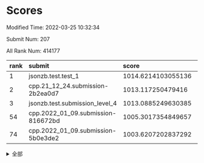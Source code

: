# Scores

Modified Time: 2022-03-25 10:32:34

Submit Num: 207

All Rank Num: 414177

| rank |               submit               |       score        |       sigma        | pk_num |
| :--- | :--------------------------------- | :----------------- | :----------------- | :----- |
| 1    | jsonzb.test.test_1                 | 1014.6214103055136 | 0.8289420692591242 | 8005   |
| 2    | cpp.21_12_24.submission-2b2ea0d7   | 1013.117250479416  | 0.7896332319565449 | 8006   |
| 3    | jsonzb.test.submission_level_4     | 1013.0885249630385 | 0.8051104074062448 | 8003   |
| 54   | cpp.2022_01_09.submission-816672bd | 1005.3017354849657 | 0.7286075809994936 | 8001   |
| 74   | cpp.2022_01_09.submission-5b0e3de2 | 1003.6207202837292 | 0.7192854717529213 | 8009   |


<details>
<summary>全部</summary>

| rank |                 submit                 |       score        |       sigma        | pk_num |
| :--- | :------------------------------------- | :----------------- | :----------------- | :----- |
| 1    | jsonzb.test.test_1                     | 1014.6214103055136 | 0.8289420692591242 | 8005   |
| 2    | cpp.21_12_24.submission-2b2ea0d7       | 1013.117250479416  | 0.7896332319565449 | 8006   |
| 3    | jsonzb.test.submission_level_4         | 1013.0885249630385 | 0.8051104074062448 | 8003   |
| 4    | gobigger.level_3.submission_level_3_30 | 1011.503917342518  | 0.775649882539723  | 8004   |
| 5    | gobigger.level_3.submission_level_3_11 | 1011.3533254914672 | 0.7674416537946186 | 8000   |
| 6    | gobigger.level_3.submission_level_3_32 | 1011.0451132479154 | 0.7746985766130788 | 8004   |
| 7    | gobigger.level_3.submission_level_3_27 | 1011.0033107033793 | 0.7722157445049553 | 8005   |
| 8    | gobigger.level_3.submission_level_3_22 | 1010.9792340483441 | 0.7589159174257525 | 7996   |
| 9    | gobigger.level_3.submission_level_3_23 | 1010.9247402998294 | 0.7825285500969721 | 8006   |
| 10   | gobigger.level_3.submission_level_3_49 | 1010.7106515456607 | 0.7521724490924967 | 8002   |
| 11   | gobigger.level_3.submission_level_3_25 | 1010.5556375820781 | 0.7585536060986485 | 7998   |
| 12   | gobigger.level_3.submission_level_3_13 | 1010.4678469115725 | 0.7518896765001353 | 8004   |
| 13   | gobigger.level_3.submission_level_3_3  | 1010.461531654429  | 0.7790301720726821 | 7998   |
| 14   | gobigger.level_3.submission_level_3_40 | 1010.427796522945  | 0.7511920974423468 | 8000   |
| 15   | gobigger.level_3.submission_level_3_26 | 1010.420481519758  | 0.7437392794233618 | 8002   |
| 16   | gobigger.level_3.submission_level_3_36 | 1010.3786313827374 | 0.7673055016756672 | 8000   |
| 17   | gobigger.level_3.submission_level_3_45 | 1010.3036996358184 | 0.7606091696629107 | 7995   |
| 18   | gobigger.level_3.submission_level_3_21 | 1010.2720006030349 | 0.7621110950991357 | 8000   |
| 19   | gobigger.level_3.submission_level_3_7  | 1010.1770391355109 | 0.754770110189219  | 8009   |
| 20   | gobigger.level_3.submission_level_3_35 | 1010.1739138275963 | 0.788325644272875  | 8002   |
| 21   | gobigger.level_3.submission_level_3_34 | 1010.1515197818877 | 0.7456468789085844 | 8001   |
| 22   | gobigger.level_3.submission_level_3_8  | 1010.0941481012989 | 0.7698855002907995 | 8006   |
| 23   | gobigger.level_3.submission_level_3_14 | 1010.0179184319815 | 0.763501038127462  | 8002   |
| 24   | gobigger.level_3.submission_level_3_15 | 1009.99123246682   | 0.7758093382265272 | 8003   |
| 25   | gobigger.level_3.submission_level_3_5  | 1009.970056420386  | 0.7709583117134994 | 8006   |
| 26   | gobigger.level_3.submission_level_3_43 | 1009.9675649660375 | 0.7539754619406079 | 8008   |
| 27   | gobigger.level_3.submission_level_3_28 | 1009.9539479048526 | 0.7624465079855521 | 8001   |
| 28   | gobigger.level_3.submission_level_3_39 | 1009.8569845801989 | 0.7548428959589766 | 8003   |
| 29   | gobigger.level_3.submission_level_3_6  | 1009.8421997002152 | 0.7379255507193992 | 8002   |
| 30   | gobigger.level_3.submission_level_3_47 | 1009.8173329574962 | 0.769023200594347  | 8004   |
| 31   | gobigger.level_3.submission_level_3_19 | 1009.7274307952748 | 0.7567490906075596 | 8000   |
| 32   | gobigger.level_3.submission_level_3_1  | 1009.6963722483839 | 0.766543958672552  | 8006   |
| 33   | gobigger.level_3.submission_level_3_16 | 1009.6883716522879 | 0.7737651275216042 | 8002   |
| 34   | gobigger.level_3.submission_level_3_24 | 1009.6728559631517 | 0.7455185528502047 | 8002   |
| 35   | gobigger.level_3.submission_level_3_46 | 1009.6234909740521 | 0.7434556462702314 | 8005   |
| 36   | gobigger.level_3.submission_level_3_9  | 1009.5927864375758 | 0.7458732366095409 | 8000   |
| 37   | gobigger.level_3.submission_level_3_12 | 1009.4895972671974 | 0.7461014186160794 | 8010   |
| 38   | gobigger.level_3.submission_level_3_18 | 1009.4647911698574 | 0.7578910737278964 | 8002   |
| 39   | gobigger.level_3.submission_level_3_10 | 1009.4161757945529 | 0.7444969338235984 | 8007   |
| 40   | gobigger.level_3.submission_level_3_2  | 1009.3672623527061 | 0.7434956361634638 | 8005   |
| 41   | gobigger.level_3.submission_level_3_4  | 1009.3631714322042 | 0.7538222001858997 | 8006   |
| 42   | gobigger.level_3.submission_level_3_20 | 1009.0697887204539 | 0.7540587276456419 | 8002   |
| 43   | gobigger.level_3.submission_level_3_37 | 1009.0592068668243 | 0.772900437391663  | 8003   |
| 44   | gobigger.level_3.submission_level_3_42 | 1008.9443933164612 | 0.7561741449431819 | 8009   |
| 45   | gobigger.level_3.submission_level_3_33 | 1008.8537421548165 | 0.74821403088739   | 8007   |
| 46   | gobigger.level_3.submission_level_3_29 | 1008.7840036858618 | 0.758264576935795  | 8004   |
| 47   | gobigger.level_3.submission_level_3_31 | 1008.6026104581343 | 0.7384277502942742 | 8006   |
| 48   | gobigger.level_3.submission_level_3_44 | 1008.5388751142118 | 0.7451606735340683 | 8009   |
| 49   | gobigger.level_3.submission_level_3_48 | 1008.4610499534966 | 0.7413333619999855 | 8004   |
| 50   | gobigger.level_3.submission_level_3_41 | 1008.3154821170505 | 0.7383352635682391 | 8003   |
| 51   | gobigger.level_3.submission_level_3_0  | 1007.8797912599999 | 0.7296584651134204 | 8011   |
| 52   | gobigger.level_3.submission_level_3_17 | 1007.8551368506293 | 0.7345077863301683 | 8002   |
| 53   | gobigger.level_3.submission_level_3_38 | 1007.7899029045793 | 0.722391793494766  | 8009   |
| 54   | cpp.2022_01_09.submission-816672bd     | 1005.3017354849657 | 0.7286075809994936 | 8001   |
| 55   | gobigger.level_1.submission_level_1_14 | 1004.6177824153948 | 0.7278889766930696 | 8003   |
| 56   | gobigger.level_1.submission_level_1_39 | 1004.4466827330738 | 0.7261795813417732 | 8007   |
| 57   | gobigger.level_1.submission_level_1_23 | 1004.3450730906667 | 0.7185151026511981 | 8002   |
| 58   | gobigger.level_1.submission_level_1_36 | 1004.127593028244  | 0.7310507884298916 | 8008   |
| 59   | gobigger.level_1.submission_level_1_29 | 1004.0346888380449 | 0.7061478086166553 | 8006   |
| 60   | gobigger.level_1.submission_level_1_7  | 1004.0269421074689 | 0.7112865859972939 | 8007   |
| 61   | gobigger.level_1.submission_level_1_2  | 1004.0163175798765 | 0.6991110917384277 | 8006   |
| 62   | gobigger.level_1.submission_level_1_16 | 1003.9946277688313 | 0.7139088921105213 | 8004   |
| 63   | gobigger.level_1.submission_level_1_12 | 1003.9720244233584 | 0.7189005066280125 | 8002   |
| 64   | gobigger.level_1.submission_level_1_47 | 1003.9584678011461 | 0.7143205098060339 | 8009   |
| 65   | gobigger.level_1.submission_level_1_13 | 1003.9539009597112 | 0.7047738969749382 | 8001   |
| 66   | gobigger.level_1.submission_level_1_19 | 1003.939856512147  | 0.7104598781978047 | 8003   |
| 67   | gobigger.level_1.submission_level_1_8  | 1003.8244679137974 | 0.724481431735191  | 8008   |
| 68   | gobigger.level_1.submission_level_1_28 | 1003.8219155277762 | 0.7161100057832473 | 8003   |
| 69   | gobigger.level_1.submission_level_1_35 | 1003.8057216223108 | 0.712971452725482  | 8007   |
| 70   | gobigger.level_1.submission_level_1_0  | 1003.7821007270685 | 0.7117536152874977 | 8005   |
| 71   | gobigger.level_1.submission_level_1_6  | 1003.7743782059313 | 0.7168635395597087 | 8002   |
| 72   | gobigger.level_1.submission_level_1_46 | 1003.7599926800608 | 0.7176441996123728 | 8003   |
| 73   | gobigger.level_1.submission_level_1_45 | 1003.680355863727  | 0.7101977766122903 | 8002   |
| 74   | cpp.2022_01_09.submission-5b0e3de2     | 1003.6207202837292 | 0.7192854717529213 | 8009   |
| 75   | gobigger.level_1.submission_level_1_21 | 1003.6119043393254 | 0.7087938327988617 | 8002   |
| 76   | gobigger.level_1.submission_level_1_34 | 1003.5914362683817 | 0.7110032028089028 | 7998   |
| 77   | gobigger.level_1.submission_level_1_44 | 1003.4744106279538 | 0.7088656439163824 | 8001   |
| 78   | gobigger.level_1.submission_level_1_4  | 1003.4184152712893 | 0.7133389976053378 | 8006   |
| 79   | gobigger.level_1.submission_level_1_38 | 1003.3033268595299 | 0.7072229612587984 | 8004   |
| 80   | gobigger.level_1.submission_level_1_49 | 1003.2940034524693 | 0.7221927363470628 | 8008   |
| 81   | gobigger.level_1.submission_level_1_10 | 1003.2658580794324 | 0.7132104463828216 | 8004   |
| 82   | gobigger.level_1.submission_level_1_30 | 1003.2600077179152 | 0.7213460462008614 | 8005   |
| 83   | gobigger.level_1.submission_level_1_37 | 1003.2362166388913 | 0.7087356093866721 | 8000   |
| 84   | gobigger.level_1.submission_level_1_27 | 1003.217722199099  | 0.7045851266136895 | 8010   |
| 85   | gobigger.level_1.submission_level_1_31 | 1003.13734765197   | 0.7192152276374187 | 8002   |
| 86   | gobigger.level_1.submission_level_1_22 | 1003.0306288965795 | 0.7171586763094415 | 8002   |
| 87   | gobigger.level_1.submission_level_1_15 | 1003.0170866033569 | 0.727539264986038  | 8005   |
| 88   | gobigger.level_1.submission_level_1_24 | 1002.936571516236  | 0.719447136050808  | 8003   |
| 89   | gobigger.level_1.submission_level_1_5  | 1002.8992839064803 | 0.7102493674192468 | 8006   |
| 90   | gobigger.level_1.submission_level_1_20 | 1002.8431683542752 | 0.7133087913564646 | 8003   |
| 91   | gobigger.level_1.submission_level_1_40 | 1002.8328117069802 | 0.7098942003485478 | 8000   |
| 92   | gobigger.level_1.submission_level_1_3  | 1002.8122840538065 | 0.7162126912268192 | 8003   |
| 93   | gobigger.level_1.submission_level_1_1  | 1002.783988029293  | 0.7201208028483082 | 8008   |
| 94   | gobigger.level_1.submission_level_1_26 | 1002.7577318077429 | 0.7123827039887791 | 8009   |
| 95   | gobigger.level_1.submission_level_1_18 | 1002.6047358889863 | 0.7110889847766348 | 8000   |
| 96   | gobigger.level_1.submission_level_1_42 | 1002.5977319282377 | 0.7218874759895181 | 8004   |
| 97   | gobigger.level_1.submission_level_1_33 | 1002.5839420569623 | 0.7103266758083155 | 8000   |
| 98   | gobigger.level_1.submission_level_1_25 | 1002.5750880226913 | 0.7029457164673087 | 8004   |
| 99   | gobigger.level_1.submission_level_1_32 | 1002.513075161251  | 0.7175714635877651 | 8005   |
| 100  | gobigger.level_1.submission_level_1_9  | 1002.4637163545627 | 0.7022651831006513 | 8004   |
| 101  | gobigger.level_1.submission_level_1_11 | 1002.4621114253263 | 0.7183087973352872 | 8000   |
| 102  | gobigger.level_1.submission_level_1_17 | 1002.3898628517385 | 0.708833721146765  | 8004   |
| 103  | gobigger.level_1.submission_level_1_41 | 1002.380771310673  | 0.7191579252262633 | 8001   |
| 104  | gobigger.level_1.submission_level_1_43 | 1002.1593124273707 | 0.7180374263061589 | 8004   |
| 105  | gobigger.level_1.submission_level_1_48 | 1002.1484895518805 | 0.7150596077991942 | 8004   |
| 106  | gobigger.random.submission_random_24   | 997.9220337570806  | 0.7155085137300183 | 8002   |
| 107  | gobigger.random.submission_random_35   | 997.1560658063698  | 0.7093849580557197 | 8002   |
| 108  | gobigger.random.submission_random_31   | 997.1299238341193  | 0.713343911026584  | 8003   |
| 109  | gobigger.random.submission_random_13   | 996.9634444075699  | 0.7047848110692011 | 8001   |
| 110  | gobigger.random.submission_random_30   | 996.9237619217263  | 0.7078092961571678 | 8004   |
| 111  | gobigger.random.submission_random_41   | 996.848056498981   | 0.7047350469456883 | 8002   |
| 112  | gobigger.random.submission_random_14   | 996.7489383145332  | 0.7204928254009547 | 8001   |
| 113  | gobigger.random.submission_random_2    | 996.7362303129303  | 0.7142780175418552 | 8002   |
| 114  | gobigger.random.submission_random_21   | 996.5580715445326  | 0.6959613342200626 | 8004   |
| 115  | gobigger.random.submission_random_45   | 996.556883118674   | 0.7206906378387916 | 8004   |
| 116  | gobigger.random.submission_random_16   | 996.5278787767638  | 0.7101684153398962 | 8003   |
| 117  | gobigger.random.submission_random_20   | 996.4361443969934  | 0.7265224640965846 | 8002   |
| 118  | gobigger.random.submission_random_43   | 996.39019226712    | 0.6960518716409133 | 7998   |
| 119  | gobigger.random.submission_random_4    | 996.3377634419062  | 0.7134460777530158 | 8008   |
| 120  | gobigger.random.submission_random_47   | 996.3336635429004  | 0.7081262081167138 | 8004   |
| 121  | gobigger.random.submission_random_49   | 996.3083177037823  | 0.7138378077996756 | 8005   |
| 122  | gobigger.random.submission_random_12   | 996.297189568801   | 0.7105034732092718 | 7999   |
| 123  | gobigger.random.submission_random_40   | 996.274554128214   | 0.7105796142971734 | 8007   |
| 124  | gobigger.random.submission_random_18   | 996.2630741110956  | 0.7071527638283344 | 8007   |
| 125  | gobigger.random.submission_random_15   | 996.235163828723   | 0.7074269528976606 | 8001   |
| 126  | gobigger.random.submission_random_27   | 996.2347515407827  | 0.7013741966767026 | 8006   |
| 127  | gobigger.random.submission_random_5    | 996.2024138432619  | 0.7015075914987751 | 8004   |
| 128  | gobigger.random.submission_random_19   | 996.1963270579405  | 0.7154017725256782 | 8004   |
| 129  | gobigger.random.submission_random_28   | 996.1636108796125  | 0.7171042012590491 | 7999   |
| 130  | gobigger.random.submission_random_1    | 996.0107489222986  | 0.7073365118396584 | 8003   |
| 131  | gobigger.random.submission_random_42   | 995.9870469954028  | 0.7057378403143276 | 8002   |
| 132  | gobigger.random.submission_random_23   | 995.9376115384347  | 0.7035884775692081 | 8005   |
| 133  | gobigger.random.submission_random_33   | 995.9252086525272  | 0.7106816967264405 | 8001   |
| 134  | gobigger.random.submission_random_7    | 995.9160266648918  | 0.7176673102066753 | 8006   |
| 135  | gobigger.random.submission_random_48   | 995.8959589980999  | 0.6927857665190548 | 8006   |
| 136  | gobigger.random.submission_random_39   | 995.787534251853   | 0.7302226198918306 | 8007   |
| 137  | gobigger.random.submission_random_46   | 995.6366529136453  | 0.7072717830176187 | 8002   |
| 138  | gobigger.random.submission_random_11   | 995.5773350911553  | 0.7038254153822803 | 8004   |
| 139  | gobigger.random.submission_random_10   | 995.5437895137043  | 0.7225745316810976 | 8002   |
| 140  | gobigger.random.submission_random_17   | 995.5363585270183  | 0.7094525515110471 | 7996   |
| 141  | gobigger.random.submission_random_25   | 995.5358635159132  | 0.7060066008876725 | 8005   |
| 142  | gobigger.random.submission_random_26   | 995.4760074561522  | 0.7109723204453869 | 8004   |
| 143  | gobigger.random.submission_random_38   | 995.4607120694845  | 0.7214294163041499 | 8003   |
| 144  | gobigger.random.submission_random_44   | 995.4596435879782  | 0.7191418137506135 | 8005   |
| 145  | gobigger.random.submission_random_22   | 995.419945915224   | 0.699751948628092  | 8007   |
| 146  | gobigger.random.submission_random_8    | 995.3770666032867  | 0.7048713846874063 | 8006   |
| 147  | gobigger.random.submission_random_3    | 995.368539106453   | 0.698227718486706  | 8001   |
| 148  | gobigger.random.submission_random_32   | 995.2717262206637  | 0.7341284712494126 | 8005   |
| 149  | gobigger.random.submission_random_0    | 995.2527716547456  | 0.7248088718236814 | 7998   |
| 150  | gobigger.random.submission_random_37   | 995.2424666373315  | 0.697540375457439  | 8003   |
| 151  | gobigger.random.submission_random_29   | 995.22104563005    | 0.713962218565226  | 8001   |
| 152  | gobigger.level_2.submission_level_2_6  | 994.9315624885492  | 0.730006981260384  | 8004   |
| 153  | gobigger.random.submission_random_36   | 994.8972575962598  | 0.7270684322187538 | 8006   |
| 154  | gobigger.random.submission_random_9    | 994.8358059872138  | 0.714239765272137  | 8007   |
| 155  | gobigger.random.submission_random_34   | 994.4689566018036  | 0.7174431177156628 | 8000   |
| 156  | gobigger.level_2.submission_level_2_4  | 994.109097828597   | 0.7297611733883376 | 8001   |
| 157  | gobigger.random.submission_random_6    | 993.9897994912928  | 0.7365564977083146 | 8003   |
| 158  | gobigger.level_2.submission_level_2_22 | 993.70003678649    | 0.736697616443244  | 8006   |
| 159  | gobigger.level_2.submission_level_2_48 | 993.6057338912739  | 0.739549512925381  | 8002   |
| 160  | gobigger.level_2.submission_level_2_23 | 993.3546888567533  | 0.7335199639808352 | 8002   |
| 161  | gobigger.level_2.submission_level_2_19 | 993.333010872714   | 0.7414461158880927 | 8002   |
| 162  | gobigger.level_2.submission_level_2_46 | 993.3145760689621  | 0.7578128655305639 | 8007   |
| 163  | gobigger.level_2.submission_level_2_10 | 993.15472307348    | 0.7435097886565142 | 8002   |
| 164  | gobigger.level_2.submission_level_2_21 | 993.1311761251692  | 0.7347936620769487 | 8002   |
| 165  | gobigger.level_2.submission_level_2_32 | 993.0031356910202  | 0.7321204046525128 | 8002   |
| 166  | gobigger.level_2.submission_level_2_8  | 992.9944224801484  | 0.7340692194761027 | 8004   |
| 167  | gobigger.level_2.submission_level_2_31 | 992.9688904052169  | 0.7466786949910507 | 8002   |
| 168  | gobigger.level_2.submission_level_2_47 | 992.9542133643224  | 0.7453867569916599 | 7997   |
| 169  | gobigger.level_2.submission_level_2_28 | 992.9453609149233  | 0.7288642831434397 | 8002   |
| 170  | gobigger.level_2.submission_level_2_42 | 992.8829750307337  | 0.7489608310754424 | 8001   |
| 171  | gobigger.level_2.submission_level_2_49 | 992.7340552726315  | 0.7596509342097585 | 8003   |
| 172  | gobigger.level_2.submission_level_2_20 | 992.6108967386742  | 0.7472731181983643 | 8004   |
| 173  | gobigger.level_2.submission_level_2_41 | 992.5171187034157  | 0.7314480342192686 | 8004   |
| 174  | gobigger.level_2.submission_level_2_2  | 992.4780030406896  | 0.761281497828155  | 8000   |
| 175  | gobigger.level_2.submission_level_2_3  | 992.4637177613014  | 0.7370836902319449 | 8004   |
| 176  | gobigger.level_2.submission_level_2_38 | 992.4557695420058  | 0.7369390768457621 | 8005   |
| 177  | gobigger.level_2.submission_level_2_37 | 992.3859076746203  | 0.7305660621445602 | 8003   |
| 178  | gobigger.level_2.submission_level_2_29 | 992.3809801845194  | 0.7639820702830146 | 8008   |
| 179  | gobigger.level_2.submission_level_2_34 | 992.3421224705277  | 0.7423173450678566 | 8001   |
| 180  | gobigger.level_2.submission_level_2_1  | 992.3186545421162  | 0.7495506491769448 | 8000   |
| 181  | gobigger.level_2.submission_level_2_24 | 992.3121179377773  | 0.7456188545388325 | 8006   |
| 182  | gobigger.level_2.submission_level_2_18 | 992.3008829997511  | 0.7634882791778961 | 8003   |
| 183  | gobigger.level_2.submission_level_2_27 | 992.2409687710134  | 0.7569694029454997 | 8005   |
| 184  | gobigger.level_2.submission_level_2_33 | 992.2125863042745  | 0.745717404469745  | 7998   |
| 185  | gobigger.level_2.submission_level_2_13 | 992.2055026352798  | 0.7371058006006255 | 8004   |
| 186  | gobigger.level_2.submission_level_2_26 | 992.199551396423   | 0.7476095201743328 | 7998   |
| 187  | gobigger.level_2.submission_level_2_45 | 992.1974362904343  | 0.741370782720878  | 8005   |
| 188  | gobigger.level_2.submission_level_2_30 | 992.1569193814221  | 0.7402424568812874 | 8007   |
| 189  | gobigger.level_2.submission_level_2_16 | 991.999977012143   | 0.7323969252181083 | 8011   |
| 190  | gobigger.level_2.submission_level_2_5  | 991.8856913658669  | 0.7319582091056636 | 8001   |
| 191  | gobigger.level_2.submission_level_2_7  | 991.7654042070039  | 0.7705837787352439 | 8003   |
| 192  | gobigger.level_2.submission_level_2_9  | 991.7359614789152  | 0.7288169089761708 | 8008   |
| 193  | gobigger.level_2.submission_level_2_36 | 991.6915185964708  | 0.7630799234544623 | 8001   |
| 194  | gobigger.level_2.submission_level_2_35 | 991.629914115812   | 0.752428339788123  | 8002   |
| 195  | gobigger.level_2.submission_level_2_43 | 991.6168557972563  | 0.7431305985662556 | 8001   |
| 196  | gobigger.level_2.submission_level_2_0  | 991.5139825466925  | 0.7499770912896999 | 8001   |
| 197  | gobigger.level_2.submission_level_2_44 | 991.3571474910484  | 0.7670212710352174 | 8002   |
| 198  | gobigger.level_2.submission_level_2_15 | 991.3265461914878  | 0.7475551619494342 | 7999   |
| 199  | gobigger.level_2.submission_level_2_40 | 991.3068637784279  | 0.7540721578018702 | 8002   |
| 200  | gobigger.level_2.submission_level_2_39 | 991.2600361698751  | 0.7582304908856741 | 8003   |
| 201  | gobigger.level_2.submission_level_2_14 | 991.206025501629   | 0.7710591531880266 | 8006   |
| 202  | gobigger.level_2.submission_level_2_12 | 990.9916891975838  | 0.7673801735073187 | 8000   |
| 203  | gobigger.level_2.submission_level_2_25 | 990.9045437262345  | 0.7494445257509071 | 8008   |
| 204  | gobigger.level_2.submission_level_2_17 | 990.8392575062308  | 0.7655351810472447 | 8008   |
| 205  | gobigger.level_2.submission_level_2_11 | 990.7060841200461  | 0.7439049421302696 | 8001   |
| 206  | gobigger.none.submission_none_0        | 979.5460920715266  | 1.2348990081236861 | 8004   |
| 207  | gobigger.none.submission_none_1        | 975.65095139179    | 1.5331845602094918 | 8000   |

</details>